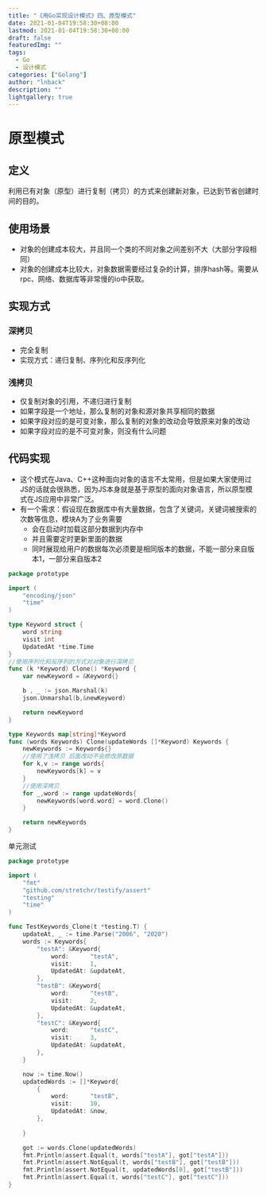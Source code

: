 ```yaml
---
title: "《用Go实现设计模式》四、原型模式"
date: 2021-01-04T19:58:30+08:00
lastmod: 2021-01-04T19:58:30+08:00
draft: false
featuredImg: ""
tags: 
  - Go
  - 设计模式
categories: ["Golang"]
author: "lnback"
description: ""
lightgallery: true
---
```


# 原型模式

## 定义
利用已有对象（原型）进行复制（拷贝）的方式来创建新对象，已达到节省创建时间的目的。
## 使用场景
- 对象的创建成本较大，并且同一个类的不同对象之间差别不大（大部分字段相同）
- 对象的创建成本比较大，对象数据需要经过复杂的计算，排序hash等。需要从rpc、网络、数据库等非常慢的io中获取。
## 实现方式
### 深拷贝
- 完全复制
- 实现方式：递归复制、序列化和反序列化
### 浅拷贝
- 仅复制对象的引用，不递归进行复制
- 如果字段是一个地址，那么复制的对象和源对象共享相同的数据
- 如果字段对应的是可变对象，那么复制的对象的改动会导致原来对象的改动
- 如果字段对应的是不可变对象，则没有什么问题
## 代码实现

- 这个模式在Java、C++这种面向对象的语言不太常用，但是如果大家使用过JS的话就会很熟悉，因为JS本身就是基于原型的面向对象语言，所以原型模式在JS应用中非常广泛。
- 有一个需求：假设现在数据库中有大量数据，包含了关键词，关键词被搜索的次数等信息，模块A为了业务需要
  - 会在启动时加载这部分数据到内存中
  - 并且需要定时更新里面的数据
  - 同时展现给用户的数据每次必须要是相同版本的数据，不能一部分来自版本1，一部分来自版本2

```go
package prototype

import (
	"encoding/json"
	"time"
)

type Keyword struct {
	word string
	visit int
	UpdatedAt *time.Time
}
//使用序列化和反序列的方式对对象进行深拷贝
func (k *Keyword) Clone() *Keyword {
	var newKeyword = &Keyword{}

	b , _ := json.Marshal(k)
	json.Unmarshal(b,&newKeyword)

	return newKeyword
}

type Keywords map[string]*Keyword
func (words Keywords) Clone(updateWords []*Keyword) Keywords {
	newKeywords := Keywords{}
	//使用了浅拷贝 后面改动不会修改原数据
	for k,v := range words{
		newKeywords[k] = v
	}
	//使用深拷贝
	for _,word := range updateWords{
		newKeywords[word.word] = word.Clone()
	}

	return newKeywords
}
```
单元测试
```go
package prototype

import (
	"fmt"
	"github.com/stretchr/testify/assert"
	"testing"
	"time"
)

func TestKeywords_Clone(t *testing.T) {
	updateAt, _ := time.Parse("2006", "2020")
	words := Keywords{
		"testA": &Keyword{
			word:      "testA",
			visit:     1,
			UpdatedAt: &updateAt,
		},
		"testB": &Keyword{
			word:      "testB",
			visit:     2,
			UpdatedAt: &updateAt,
		},
		"testC": &Keyword{
			word:      "testC",
			visit:     3,
			UpdatedAt: &updateAt,
		},
	}

	now := time.Now()
	updatedWords := []*Keyword{
		{
			word:      "testB",
			visit:     10,
			UpdatedAt: &now,
		},
	
	}

	got := words.Clone(updatedWords)
	fmt.Println(assert.Equal(t, words["testA"], got["testA"]))
	fmt.Println(assert.NotEqual(t, words["testB"], got["testB"]))
	fmt.Println(assert.NotEqual(t, updatedWords[0], got["testB"]))
	fmt.Println(assert.Equal(t, words["testC"], got["testC"]))
}
```
